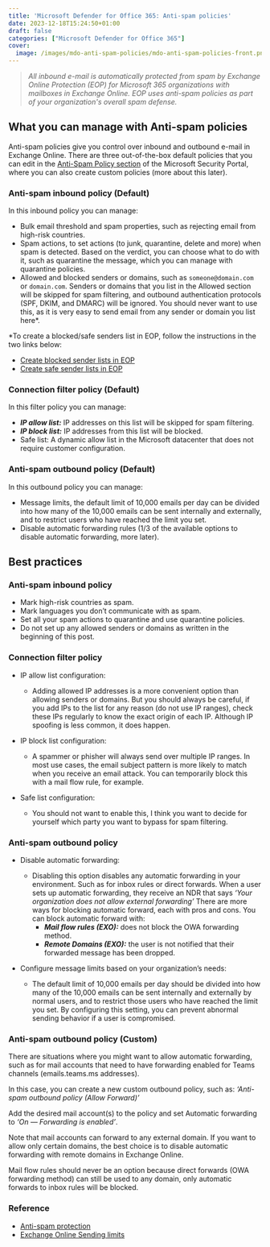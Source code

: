 ```yaml
---
title: 'Microsoft Defender for Office 365: Anti-spam policies'
date: 2023-12-18T15:24:50+01:00
draft: false
categories: ["Microsoft Defender for Office 365"]
cover: 
  image: /images/mdo-anti-spam-policies/mdo-anti-spam-policies-front.png
---
```


> _All inbound e-mail is automatically protected from spam by Exchange Online Protection (EOP) for Microsoft 365 organizations with mailboxes in Exchange Online. EOP uses anti-spam policies as part of your organization's overall spam defense._

## What you can manage with Anti-spam policies
Anti-spam policies give you control over inbound and outbound e-mail in Exchange Online. There are three out-of-the-box default policies that you can edit in the [Anti-Spam Policy section](https://security.microsoft.com/antispam) of the Microsoft Security Portal, where you can also create custom policies (more about this later).

### Anti-spam inbound policy (Default)
In this inbound policy you can manage:
- Bulk email threshold and spam properties, such as rejecting email from high-risk countries.
- Spam actions, to set actions (to junk, quarantine, delete and more) when spam is detected. Based on the verdict, you can choose what to do with it, such as quarantine the message, which you can manage with quarantine policies.
- Allowed and blocked senders or domains, such as ```someone@domain.com``` or ```domain.com```. Senders or domains that you list in the Allowed section will be skipped for spam filtering, and outbound authentication protocols (SPF, DKIM, and DMARC) will be ignored. You should never want to use this, as it is very easy to send email from any sender or domain you list here*.

*To create a blocked/safe senders list in EOP, follow the instructions in the two links below:
- [Create blocked sender lists in EOP](https://learn.microsoft.com/en-us/microsoft-365/security/office-365-security/create-block-sender-lists-in-office-365)
- [Create safe sender lists in EOP](https://learn.microsoft.com/en-us/microsoft-365/security/office-365-security/create-safe-sender-lists-in-office-365)

### Connection filter policy (Default)
In this filter policy you can manage:
- ***IP allow list:*** IP addresses on this list will be skipped for spam filtering.
- ***IP block list:*** IP addresses from this list will be blocked.
- Safe list: A dynamic allow list in the Microsoft datacenter that does not require customer configuration.

### Anti-spam outbound policy (Default)
In this outbound policy you can manage:
- Message limits, the default limit of 10,000 emails per day can be divided into how many of the 10,000 emails can be sent internally and externally, and to restrict users who have reached the limit you set.
- Disable automatic forwarding rules (1/3 of the available options to disable automatic forwarding, more later).

## Best practices

### Anti-spam inbound policy
- Mark high-risk countries as spam.
- Mark languages you don’t communicate with as spam.
- Set all your spam actions to quarantine and use quarantine policies.
- Do not set up any allowed senders or domains as written in the beginning of this post.

### Connection filter policy
- IP allow list configuration:
    - Adding allowed IP addresses is a more convenient option than allowing senders or domains. But you should always be careful, if you add IPs to the list for any reason (do not use IP ranges), check these IPs regularly to know the exact origin of each IP. Although IP spoofing is less common, it does happen.

- IP block list configuration:
    - A spammer or phisher will always send over multiple IP ranges. In most use cases, the email subject pattern is more likely to match when you receive an email attack. You can temporarily block this with a mail flow rule, for example.

- Safe list configuration:
    - You should not want to enable this, I think you want to decide for yourself which party you want to bypass for spam filtering.

### Anti-spam outbound policy
- Disable automatic forwarding:
    - Disabling this option disables any automatic forwarding in your environment. Such as for inbox rules or direct forwards. When a user sets up automatic forwarding, they receive an NDR that says _‘Your organization does not allow external forwarding’_ There are more ways for blocking automatic forward, each with pros and cons. You can block automatic forward with:
        - ***Mail flow rules (EXO):*** does not block the OWA forwarding method.
        - ***Remote Domains (EXO):*** the user is not notified that their forwarded message has been dropped.

- Configure message limits based on your organization’s needs:
    -  The default limit of 10,000 emails per day should be divided into how many of the 10,000 emails can be sent internally and externally by normal users, and to restrict those users who have reached the limit you set. By configuring this setting, you can prevent abnormal sending behavior if a user is compromised.

### Anti-spam outbound policy (Custom)
There are situations where you might want to allow automatic forwarding, such as for mail accounts that need to have forwarding enabled for Teams channels (emails.teams.ms addresses).

In this case, you can create a new custom outbound policy, such as: _‘Anti-spam outbound policy (Allow Forward)’_

Add the desired mail account(s) to the policy and set Automatic forwarding to _‘On — Forwarding is enabled’_.

Note that mail accounts can forward to any external domain. If you want to allow only certain domains, the best choice is to disable automatic forwarding with remote domains in Exchange Online.

Mail flow rules should never be an option because direct forwards (OWA forwarding method) can still be used to any domain, only automatic forwards to inbox rules will be blocked.

### Reference
- [Anti-spam protection](https://learn.microsoft.com/en-us/microsoft-365/security/office-365-security/anti-spam-protection-about)
- [Exchange Online Sending limits](https://learn.microsoft.com/en-us/office365/servicedescriptions/exchange-online-service-description/exchange-online-limits#sending-limits)